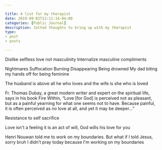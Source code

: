 ```yaml
---

title: A list for my therapist
date: 2019-09-02T22:11:14-04:00
categories: [Public Journal]
description: Jotted thoughts to bring up with my therapist
type:
- post
- posts

---
```


Dislike selfless love not masculinity
Internalize masculine compliments


Nightmares
Suffocation
Burning
Disappearing
Being drowned
My dad biting my hands off for being feminine

The husband is above all he who loves and the wife is she who is loved

Fr. Thomas Dubay, a great modern writer and expert on the spiritual life, says in his book Fire Within, “Love [for God] is perceived not as pleasant, but as a painful yearning for what one seems not to have. Because painful, it is often perceived as no love at all, and yet it may be deeper…”


Resistance to self sacrifice

Love isn't a feeling it is an act of will, God wills his love for you

Henri Nouwan told me to work on my boundaries. But what if I told Jesus, sorry bruh I didn't pray today because I'm working on my boundaries